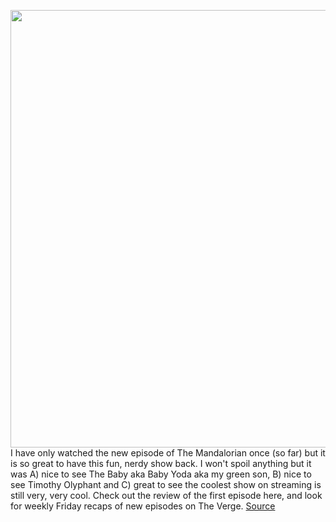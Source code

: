 <img src='https://cdn.vox-cdn.com/thumbor/_zdUk733UwRvKLySHAe_DA5NI-E=/0x0:1341x918/1200x800/filters:focal(564x352:778x566)/cdn.vox-cdn.com/uploads/chorus_image/image/67723279/mg_thatcher2.0.jpg' width='700px' /><br/>
I have only watched the new episode of The Mandalorian once (so far) but it is so great to have this fun, nerdy show back. I won't spoil anything but it was A) nice to see The Baby aka Baby Yoda aka my green son, B) nice to see Timothy Olyphant and C) great to see the coolest show on streaming is still very, very cool. Check out the review of the first episode here, and look for weekly Friday recaps of new episodes on The Verge.
<a href='https://www.theverge.com/2020/11/1/21542154/new-trailers-crown-midnight-sky-run-wayne-netflix-hulu-amazon'> Source <a/>